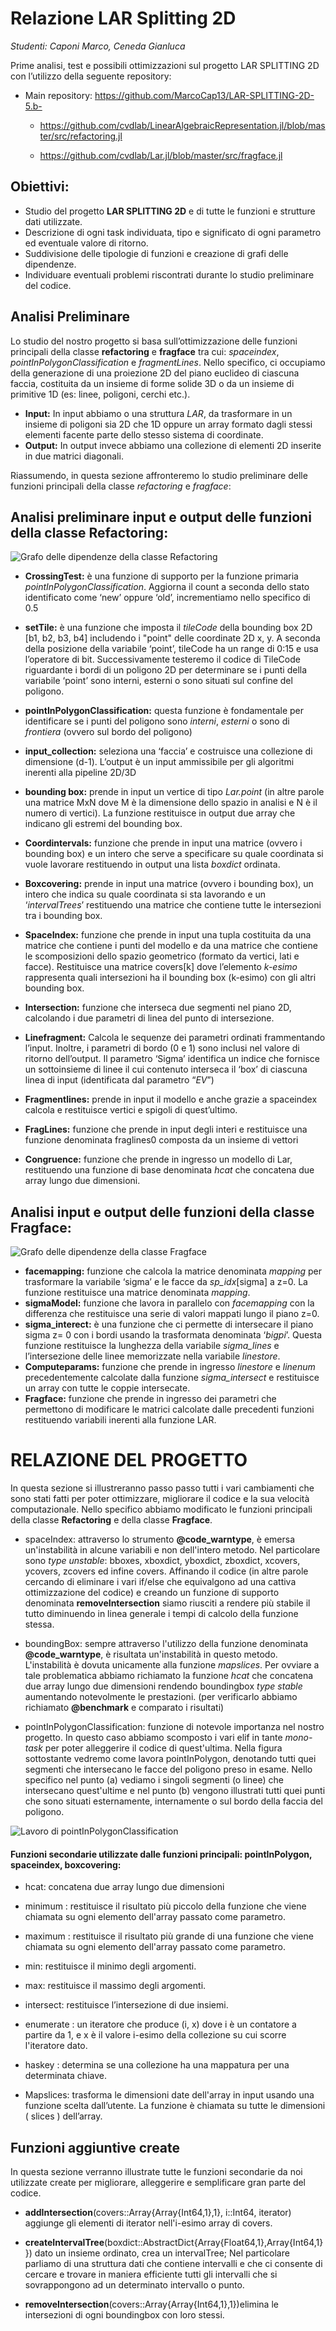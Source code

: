 # Relazione LAR Splitting 2D

_Studenti: Caponi Marco, Ceneda Gianluca_

Prime analisi, test e possibili ottimizzazioni sul progetto LAR SPLITTING 2D con l’utilizzo della seguente repository:

* Main repository: https://github.com/MarcoCap13/LAR-SPLITTING-2D-5.b-

    * https://github.com/cvdlab/LinearAlgebraicRepresentation.jl/blob/master/src/refactoring.jl

    * https://github.com/cvdlab/Lar.jl/blob/master/src/fragface.jl 


## Obiettivi:

* Studio del progetto **LAR SPLITTING 2D** e di tutte le funzioni e strutture dati utilizzate.
* Descrizione di ogni task individuata, tipo e significato di ogni parametro ed eventuale valore di ritorno.
* Suddivisione delle tipologie di funzioni e creazione di grafi delle dipendenze.
* Individuare eventuali problemi riscontrati durante lo studio preliminare del codice.

## Analisi Preliminare

Lo studio del nostro progetto si basa sull’ottimizzazione delle funzioni principali della classe **refactoring** e **fragface** tra cui: _spaceindex_, _pointInPolygonClassification_ e _fragmentLines_.
Nello specifico, ci occupiamo della generazione di una proiezione 2D del piano euclideo di ciascuna faccia, costituita da un insieme di forme solide 3D o da un insieme di primitive 1D (es: linee, poligoni, cerchi etc.).
* **Input:** In input abbiamo o una struttura _LAR_, da trasformare in un insieme di poligoni sia 2D che 1D oppure un array formato dagli stessi elementi facente parte dello stesso sistema di coordinate.
* **Output:** In output invece abbiamo una collezione di elementi 2D inserite in due matrici diagonali.
  
Riassumendo, in questa sezione affronteremo lo studio preliminare delle funzioni principali della classe _refactoring_ e _fragface_:

## Analisi preliminare input e output delle funzioni della classe **Refactoring**:

![Grafo delle dipendenze della classe Refactoring](https://github.com/MarcoCap13/LAR-SPLITTING-2D-5.b-/blob/main/docs/plots/images/grafoRefactoring.png?raw=true)

* **CrossingTest:** è una funzione di supporto per la funzione primaria _pointInPolygonClassification_. Aggiorna il count a seconda dello stato identificato come ‘new’ oppure ‘old’, incrementiamo nello specifico di 0.5

* **setTile:** è una funzione che imposta il _tileCode_ della bounding box 2D [b1, b2, b3, b4] includendo i "point" delle coordinate 2D x, y. A seconda della posizione della variabile ‘point’, tileCode ha un range di 0:15 e usa l’operatore di bit. Successivamente testeremo il codice di TileCode riguardante i bordi di un poligono 2D per determinare se i punti della variabile ‘point’ sono interni, esterni o sono situati sul confine del poligono.
* **pointInPolygonClassification:** questa funzione è fondamentale per identificare se i punti del poligono sono _interni_, _esterni_ o sono di _frontiera_ (ovvero sul bordo del poligono)
* **input_collection:** seleziona una ‘faccia’ e costruisce una collezione di dimensione (d-1). L’output è un input ammissibile per gli algoritmi inerenti alla pipeline 2D/3D
* **bounding box:** prende in input un vertice di tipo _Lar.point_ (in altre parole una matrice MxN dove M è la dimensione dello spazio in analisi e N è il numero di vertici). La funzione restituisce in output due array che indicano gli estremi del bounding box.
* **Coordintervals:** funzione che prende in input una matrice (ovvero i bounding box) e un intero che serve a specificare su quale coordinata si vuole lavorare restituendo in output una lista _boxdict_ ordinata. 
* **Boxcovering:** prende in input una matrice (ovvero i bounding box), un intero che indica su quale coordinata si sta lavorando e un ‘_intervalTrees_’ restituendo una matrice che contiene tutte le intersezioni tra i bounding box.
* **SpaceIndex:** funzione che prende in input una tupla costituita da una matrice che contiene i punti del modello e da una matrice che contiene le scomposizioni dello spazio geometrico (formato da vertici, lati e facce). Restituisce una matrice covers[k] dove l’elemento _k-esimo_ rappresenta quali intersezioni ha il bounding box (k-esimo) con gli altri bounding box.
* **Intersection:** funzione che interseca due segmenti nel piano 2D, calcolando i due parametri di linea del punto di intersezione.
* **Linefragment:** Calcola le sequenze dei parametri ordinati frammentando l’input. Inoltre, i parametri di bordo (0 e 1) sono inclusi nel valore di ritorno dell’output. Il parametro ‘Sigma’ identifica un indice che fornisce un sottoinsieme di linee il cui contenuto interseca il ‘box’ di ciascuna linea di input (identificata dal parametro “_EV_”)
* **Fragmentlines:** prende in input il modello e anche grazie a spaceindex calcola e restituisce vertici e spigoli di quest’ultimo.
* **FragLines:** funzione che prende in input degli interi e restituisce una funzione denominata fraglines0 composta da un insieme di vettori

* **Congruence:** funzione che prende in ingresso un modello di Lar, restituendo una funzione di base denominata _hcat_ che concatena due array lungo due dimensioni.


## Analisi input e output delle funzioni della classe **Fragface:**

![Grafo delle dipendenze della classe Fragface](https://github.com/MarcoCap13/LAR-SPLITTING-2D-5.b-/blob/main/docs/plots/images/grafoFragface.png?raw=true)

* **facemapping:** funzione che calcola la matrice denominata _mapping_ per trasformare la variabile ‘sigma’ e le facce da _sp_idx_[sigma] a z=0. La funzione restituisce una matrice denominata _mapping_.
* **sigmaModel:** funzione che lavora in parallelo con _facemapping_ con la differenza che restituisce una serie di valori mappati lungo il piano z=0.
* **sigma_interect:** è una funzione che ci permette di intersecare il piano sigma z= 0 con i bordi usando la trasformata denominata ‘_bigpi_’. Questa funzione restituisce la lunghezza della variabile _sigma_lines_ e l’intersezione delle linee memorizzate nella variabile _linestore_.
* **Computeparams:** funzione che prende in ingresso _linestore_ e _linenum_ precedentemente calcolate dalla funzione _sigma_intersect_ e restituisce un array con tutte le coppie intersecate.
* **Fragface:** funzione che prende in ingresso dei parametri che permettono di modificare le matrici calcolate dalle precedenti funzioni restituendo variabili inerenti alla funzione LAR.

# RELAZIONE DEL PROGETTO

In questa sezione si illustreranno passo passo tutti i vari cambiamenti che sono stati fatti per poter ottimizzare, migliorare il codice e la sua velocità computazionale.
Nello specifico abbiamo modificato le funzioni principali della classe **Refactoring** e della classe **Fragface**.

* spaceIndex: attraverso lo strumento **@code_warntype**, è emersa un'instabilità in alcune variabili e non dell'intero metodo. Nel particolare sono _type unstable_: bboxes, xboxdict, yboxdict, zboxdict, xcovers, ycovers, zcovers ed infine covers.
 Affinando il codice (in altre parole cercando di eliminare i vari if/else che equivalgono ad una cattiva ottimizzazione del codice) e creando un funzione di supporto denominata **removeIntersection** siamo riusciti a rendere più stabile il tutto diminuendo in linea generale i tempi di calcolo della funzione stessa.
 
 * boundingBox: sempre attraverso l'utilizzo della funzione denominata **@code_warntype**, è risultata un'instabilità in questo metodo. L'instabilità è dovuta unicamente alla funzione _mapslices_.
 Per ovviare a tale problematica abbiamo richiamato la funzione _hcat_ che concatena due array lungo due dimensioni rendendo boundingbox _type stable_ aumentando notevolmente le prestazioni. (per verificarlo abbiamo richiamato **@benchmark** e comparato i risultati)

 * pointInPolygonClassification: funzione di notevole importanza nel nostro progetto. In questo caso abbiamo scomposto i vari elif in tante _mono-task_ per poter alleggerire il codice di quest'ultima.
 Nella figura sottostante vedremo come lavora pointInPolygon, denotando tutti quei segmenti che intersecano le facce del poligono preso in esame. Nello specifico nel punto (a) vediamo i singoli segmenti (o linee) che intersecano quest'ultime e nel punto (b) vengono illustrati tutti quei punti che sono situati esternamente, internamente o sul bordo della faccia del poligono.


![Lavoro di pointInPolygonClassification](https://github.com/MarcoCap13/LAR-SPLITTING-2D-5.b-/blob/main/docs/plots/images/Schema_pointInPolygon.png?raw=true)

#### Funzioni secondarie utilizzate dalle funzioni principali: pointInPolygon, spaceindex, boxcovering:

* hcat: concatena due array lungo due dimensioni

* minimum : restituisce il risultato più piccolo della funzione che viene chiamata su ogni elemento dell'array passato come parametro.

* maximum : restituisce il risultato più grande di una funzione che viene chiamata su ogni elemento dell'array passato come parametro.

* min: restituisce il minimo degli argomenti.

* max: restituisce il massimo degli argomenti.

* intersect: restituisce l’intersezione di due insiemi.

* enumerate : un iteratore che produce (i, x) dove i è un contatore a partire da 1, e x è il valore i-esimo della collezione su cui scorre l'iteratore dato.

* haskey : determina se una collezione ha una mappatura per una determinata chiave.

* Mapslices: trasforma le dimensioni date dell'array in input usando una funzione scelta dall’utente. La funzione è chiamata su tutte le dimensioni ( slices ) dell’array.







 ## Funzioni aggiuntive create
 
 In questa sezione verranno illustrate tutte le funzioni secondarie da noi utilizzate create per migliorare, alleggerire e semplificare gran parte del codice.

 * **addIntersection**(covers::Array{Array{Int64,1},1}, i::Int64, iterator) aggiunge gli elementi di iterator nell'i-esimo array di covers.

 * **createIntervalTree**(boxdict::AbstractDict{Array{Float64,1},Array{Int64,1}}) dato un insieme ordinato, crea un intervalTree; Nel particolare parliamo di una struttura dati che contiene intervalli e che ci consente di cercare e trovare in maniera efficiente tutti gli intervalli che si sovrappongono ad un determinato intervallo o punto.

 * **removeIntersection**(covers::Array{Array{Int64,1},1})elimina le intersezioni di ogni boundingbox con loro stessi.